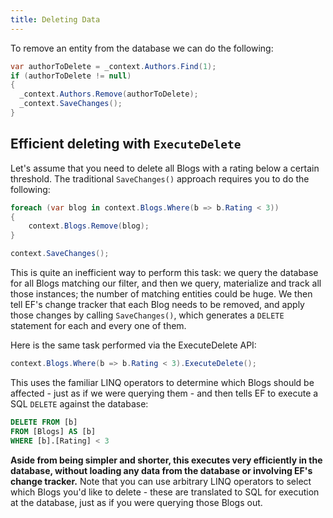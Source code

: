 ```yaml
---
title: Deleting Data
---
```


To remove an entity from the database we can do the following:

```csharp
var authorToDelete = _context.Authors.Find(1);
if (authorToDelete != null)
{
  _context.Authors.Remove(authorToDelete);
  _context.SaveChanges();
}
```

## Efficient deleting with `ExecuteDelete`

Let's assume that you need to delete all Blogs with a rating below a certain threshold. The traditional `SaveChanges()` approach requires you to do the following:

```csharp
foreach (var blog in context.Blogs.Where(b => b.Rating < 3))
{
    context.Blogs.Remove(blog);
}

context.SaveChanges();
```

This is quite an inefficient way to perform this task: we query the database for all Blogs matching our filter, and then we query, materialize and track all those instances; the number of matching entities could be huge. We then tell EF's change tracker that each Blog needs to be removed, and apply those changes by calling `SaveChanges()`, which generates a `DELETE` statement for each and every one of them.

Here is the same task performed via the ExecuteDelete API:

```csharp
context.Blogs.Where(b => b.Rating < 3).ExecuteDelete();
```

This uses the familiar LINQ operators to determine which Blogs should be affected - just as if we were querying them - and then tells EF to execute a SQL `DELETE` against the database:

```sql
DELETE FROM [b]
FROM [Blogs] AS [b]
WHERE [b].[Rating] < 3
```

**Aside from being simpler and shorter, this executes very efficiently in the database, without loading any data from the database or involving EF's change tracker.** Note that you can use arbitrary LINQ operators to select which Blogs you'd like to delete - these are translated to SQL for execution at the database, just as if you were querying those Blogs out.
